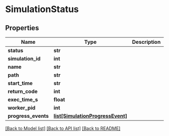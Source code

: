 # SimulationStatus

## Properties
Name | Type | Description | Notes
------------ | ------------- | ------------- | -------------
**status** | **str** |  | 
**simulation_id** | **int** |  | 
**name** | **str** |  | 
**path** | **str** |  | 
**start_time** | **str** |  | 
**return_code** | **int** |  | [optional] 
**exec_time_s** | **float** |  | [optional] 
**worker_pid** | **int** |  | [optional] 
**progress_events** | [**list[SimulationProgressEvent]**](SimulationProgressEvent.md) |  | [optional] 

[[Back to Model list]](../README.md#documentation-for-models) [[Back to API list]](../README.md#documentation-for-api-endpoints) [[Back to README]](../README.md)

